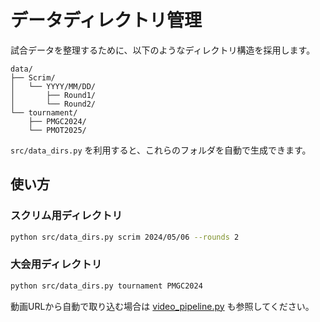 # データディレクトリ管理

試合データを整理するために、以下のようなディレクトリ構造を採用します。

```
data/
├── Scrim/
│   └── YYYY/MM/DD/
│       ├── Round1/
│       └── Round2/
└── tournament/
    ├── PMGC2024/
    └── PMOT2025/
```

`src/data_dirs.py` を利用すると、これらのフォルダを自動で生成できます。

## 使い方

### スクリム用ディレクトリ

```bash
python src/data_dirs.py scrim 2024/05/06 --rounds 2
```

### 大会用ディレクトリ

```bash
python src/data_dirs.py tournament PMGC2024
```
動画URLから自動で取り込む場合は [video_pipeline.py](VIDEO_PIPELINE.md) も参照してください。
